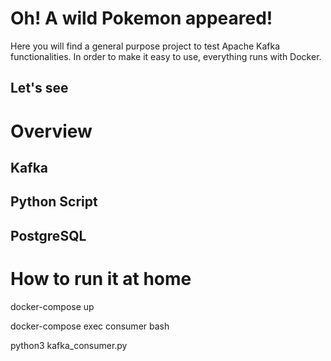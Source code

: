 # Oh! A wild Pokemon appeared!

Here you will find a general purpose project to test Apache Kafka functionalities.
In order to make it easy to use, everything runs with Docker.

## Let's see

# Overview

## Kafka

## Python Script

## PostgreSQL 

# How to run it at home

docker-compose up

docker-compose exec consumer bash

python3 kafka_consumer.py